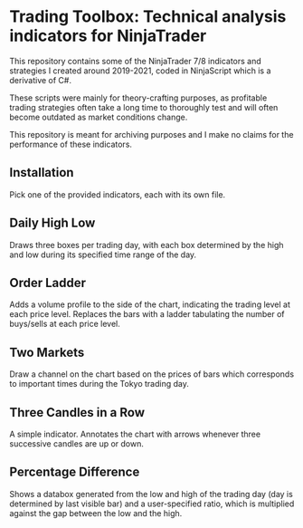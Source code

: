 # Trading Toolbox: Technical analysis indicators for NinjaTrader

This repository contains some of the NinjaTrader 7/8 indicators and strategies I created around 2019-2021, coded in NinjaScript which is a derivative of C#. 

These scripts were mainly for theory-crafting purposes, as profitable trading strategies often take a long time to thoroughly test and will often become outdated as market conditions change.

This repository is meant for archiving purposes and I make no claims for the performance of these indicators.

## Installation

Pick one of the provided indicators, each with its own file.

## Daily High Low

Draws three boxes per trading day, with each box determined by the high and low during its specified time range of the day.

## Order Ladder

Adds a volume profile to the side of the chart, indicating the trading level at each price level. Replaces the bars with a ladder tabulating the number of buys/sells at each price level.

## Two Markets

Draw a channel on the chart based on the prices of bars which corresponds to important times during the Tokyo trading day.

## Three Candles in a Row

A simple indicator. Annotates the chart with arrows whenever three successive candles are up or down.

## Percentage Difference

Shows a databox generated from the low and high of the trading day (day is determined by last visible bar) and a user-specified ratio, which is multiplied against the gap between the low and the high.